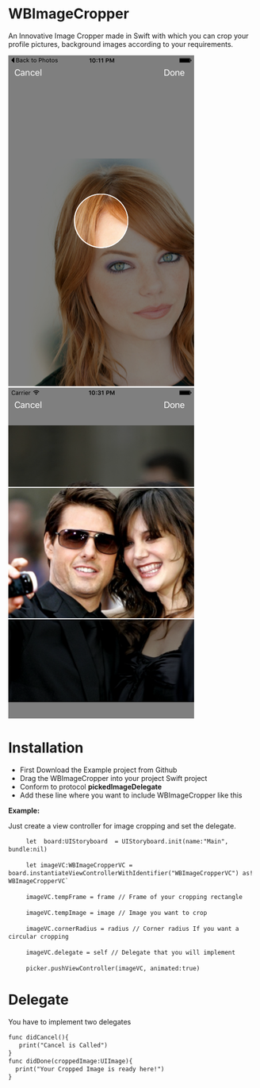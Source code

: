 # WBImageCropper

An Innovative Image Cropper made in Swift with which you can crop your profile pictures, background images according to your requirements.

![](https://github.com/mwaqasbhati/WBImageCropper/blob/master/Example/Example/SnapShots/Simulator%20Screen%20Shot%2023-Nov-2015%2C%2010.11.58%20PM.png)
![](https://github.com/mwaqasbhati/WBImageCropper/blob/master/Example/Example/SnapShots/Simulator%20Screen%20Shot%2023-Nov-2015%2C%2010.31.39%20PM.png)

# Installation
* First Download the Example project from Github
* Drag the WBImageCropper into your project Swift project
* Conform to protocol **pickedImageDelegate**
* Add these line where you want to include WBImageCropper like this

**Example:**

Just create a view controller for image cropping and set the delegate.

         let  board:UIStoryboard  = UIStoryboard.init(name:"Main", bundle:nil)
         
         let imageVC:WBImageCropperVC = board.instantiateViewControllerWithIdentifier("WBImageCropperVC") as! WBImageCropperVC`
          
         imageVC.tempFrame = frame // Frame of your cropping rectangle
          
         imageVC.tempImage = image // Image you want to crop
          
         imageVC.cornerRadius = radius // Corner radius If you want a circular cropping 
          
         imageVC.delegate = self // Delegate that you will implement
          
         picker.pushViewController(imageVC, animated:true)

# Delegate

You have to implement two delegates

    func didCancel(){
       print("Cancel is Called")
    }
    func didDone(croppedImage:UIImage){
      print("Your Cropped Image is ready here!")
    } 

 

 
